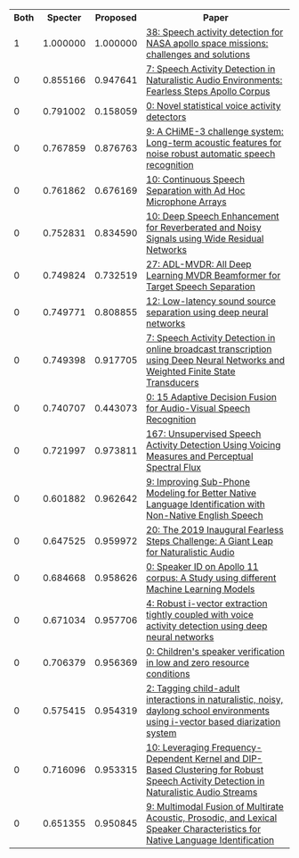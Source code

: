 <html><table><tr>
<th>Both</th>
<th>Specter</th>
<th>Proposed</th>
<th>Paper</th>
</tr>
<tr>
<td>1</td>
<td>1.000000</td>
<td>1.000000</td>
<td><a href="https://www.semanticscholar.org/paper/d099e6be5dcdb3b66771fb9dadcefbe91c3a999a">38: Speech activity detection for NASA apollo space missions: challenges and solutions</a></td>
</tr>
<tr>
<td>0</td>
<td>0.855166</td>
<td>0.947641</td>
<td><a href="https://www.semanticscholar.org/paper/3acdbf7cdcb36087a4eabfcfa7d7d7cbb57b4847">7: Speech Activity Detection in Naturalistic Audio Environments: Fearless Steps Apollo Corpus</a></td>
</tr>
<tr>
<td>0</td>
<td>0.791002</td>
<td>0.158059</td>
<td><a href="https://www.semanticscholar.org/paper/de97681eb7cd96a76b0bac45860dcadee0458da7">0: Novel statistical voice activity detectors</a></td>
</tr>
<tr>
<td>0</td>
<td>0.767859</td>
<td>0.876763</td>
<td><a href="https://www.semanticscholar.org/paper/f9bbb3b8d5330e9adc7828d51707fc0dee589d16">9: A CHiME-3 challenge system: Long-term acoustic features for noise robust automatic speech recognition</a></td>
</tr>
<tr>
<td>0</td>
<td>0.761862</td>
<td>0.676169</td>
<td><a href="https://www.semanticscholar.org/paper/a293a9df6ef06fecbd806f3866e85d8db33a0bd9">10: Continuous Speech Separation with Ad Hoc Microphone Arrays</a></td>
</tr>
<tr>
<td>0</td>
<td>0.752831</td>
<td>0.834590</td>
<td><a href="https://www.semanticscholar.org/paper/0b6acb94590d0d8a65f6b0d9fa9b4512cbaaf233">10: Deep Speech Enhancement for Reverberated and Noisy Signals using Wide Residual Networks</a></td>
</tr>
<tr>
<td>0</td>
<td>0.749824</td>
<td>0.732519</td>
<td><a href="https://www.semanticscholar.org/paper/2c34097b42965247a5926a61109c7dfe71383b7c">27: ADL-MVDR: All Deep Learning MVDR Beamformer for Target Speech Separation</a></td>
</tr>
<tr>
<td>0</td>
<td>0.749771</td>
<td>0.808855</td>
<td><a href="https://www.semanticscholar.org/paper/29be1ebce0508b40b8ab97f0642b6dc0dbbb8fd9">12: Low-latency sound source separation using deep neural networks</a></td>
</tr>
<tr>
<td>0</td>
<td>0.749398</td>
<td>0.917705</td>
<td><a href="https://www.semanticscholar.org/paper/6dc9d99580d1ea10402f4d6db519e3bfb7c80e62">7: Speech Activity Detection in online broadcast transcription using Deep Neural Networks and Weighted Finite State Transducers</a></td>
</tr>
<tr>
<td>0</td>
<td>0.740707</td>
<td>0.443073</td>
<td><a href="https://www.semanticscholar.org/paper/bed3713de12ab4c838b35bf31339c91cb45f623e">0: 15 Adaptive Decision Fusion for Audio-Visual Speech Recognition</a></td>
</tr>
<tr>
<td>0</td>
<td>0.721997</td>
<td>0.973811</td>
<td><a href="https://www.semanticscholar.org/paper/39eda7e3973627dcf068ca9b69a93f5dfadf534e">167: Unsupervised Speech Activity Detection Using Voicing Measures and Perceptual Spectral Flux</a></td>
</tr>
<tr>
<td>0</td>
<td>0.601882</td>
<td>0.962642</td>
<td><a href="https://www.semanticscholar.org/paper/d6f6f4695ed5fff107b5dbd65e4b8af0b22809c0">9: Improving Sub-Phone Modeling for Better Native Language Identification with Non-Native English Speech</a></td>
</tr>
<tr>
<td>0</td>
<td>0.647525</td>
<td>0.959972</td>
<td><a href="https://www.semanticscholar.org/paper/181d41545fbf71953399f2df48bc9f1cc3612743">20: The 2019 Inaugural Fearless Steps Challenge: A Giant Leap for Naturalistic Audio</a></td>
</tr>
<tr>
<td>0</td>
<td>0.684668</td>
<td>0.958626</td>
<td><a href="https://www.semanticscholar.org/paper/25bdaa8e8cb34e1160768f533e0e530707f7ea10">0: Speaker ID on Apollo 11 corpus: A Study using different Machine Learning Models</a></td>
</tr>
<tr>
<td>0</td>
<td>0.671034</td>
<td>0.957706</td>
<td><a href="https://www.semanticscholar.org/paper/1ae16e4910d92c1b64fbecbeb2c8939ea7859348">4: Robust i-vector extraction tightly coupled with voice activity detection using deep neural networks</a></td>
</tr>
<tr>
<td>0</td>
<td>0.706379</td>
<td>0.956369</td>
<td><a href="https://www.semanticscholar.org/paper/86d4f505393d01822d8ea5e3e10a0ed74eef3203">0: Children's speaker verification in low and zero resource conditions</a></td>
</tr>
<tr>
<td>0</td>
<td>0.575415</td>
<td>0.954319</td>
<td><a href="https://www.semanticscholar.org/paper/9e8ca39e9d89dce3e8e1d4e49941fadd5a45b364">2: Tagging child-adult interactions in naturalistic, noisy, daylong school environments using i-vector based diarization system</a></td>
</tr>
<tr>
<td>0</td>
<td>0.716096</td>
<td>0.953315</td>
<td><a href="https://www.semanticscholar.org/paper/84cb256c8df1a2e543ebce915f84fbdc587a3bbd">10: Leveraging Frequency-Dependent Kernel and DIP-Based Clustering for Robust Speech Activity Detection in Naturalistic Audio Streams</a></td>
</tr>
<tr>
<td>0</td>
<td>0.651355</td>
<td>0.950845</td>
<td><a href="https://www.semanticscholar.org/paper/df8890390b1131227a7f3027bf6ea6ec72d5f443">9: Multimodal Fusion of Multirate Acoustic, Prosodic, and Lexical Speaker Characteristics for Native Language Identification</a></td>
</tr>
</table></html>
